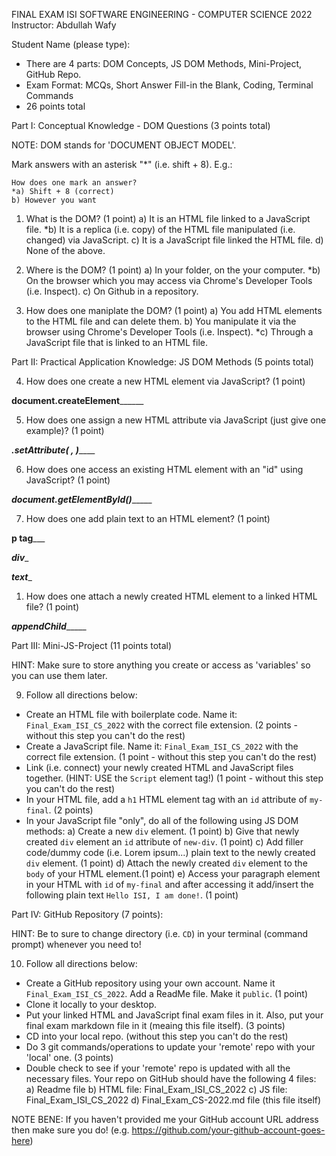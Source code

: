 FINAL EXAM ISI SOFTWARE ENGINEERING - COMPUTER SCIENCE 2022
Instructor: Abdullah Wafy

Student Name (please type):

- There are 4 parts: DOM Concepts, JS DOM Methods, Mini-Project, GitHub Repo.
- Exam Format: MCQs, Short Answer Fill-in the Blank, Coding, Terminal Commands
- 26 points total
  
Part I: Conceptual Knowledge - DOM Questions (3 points total)

NOTE: DOM stands for 'DOCUMENT OBJECT MODEL'.

Mark answers with an asterisk "*" (i.e. shift + 8). E.g.:

```
How does one mark an answer?
*a) Shift + 8 (correct)
b) However you want
```

1. What is the DOM? (1 point)
a) It is an HTML file linked to a JavaScript file.
*b) It is a replica (i.e. copy) of the HTML file manipulated (i.e. changed) via JavaScript.
c) It is a JavaScript file linked the HTML file.
d) None of the above.

2. Where is the DOM? (1 point)
a) In your folder, on the your computer.
*b) On the browser which you may access via Chrome's Developer Tools (i.e. Inspect).
c) On Github in a repository.

3. How does one maniplate the DOM? (1 point)
a) You add HTML elements to the HTML file and can delete them.
b) You manipulate it via the browser using Chrome's Developer Tools (i.e. Inspect).
*c) Through a JavaScript file that is linked to an HTML file.

Part II: Practical Application Knowledge: JS DOM Methods (5 points total)

4. How does one create a new HTML element via JavaScript? (1 point)

________________document.createElement______________________

5. How does one assign a new HTML attribute via JavaScript (just give one example)? (1 point)

_________________.setAttribute( , )_____________________

6. How does one access an existing HTML element with an "id" using JavaScript? (1 point)

_________________document.getElementById()______________________

7. How does one add plain text to an HTML element? 
(1 point)

__________________p tag_____________________

___________________div____________________

___________________text____________________

1. How does one attach a newly created HTML element to a linked HTML file? (1 point)

_________________appendChild______________________

Part III: Mini-JS-Project (11 points total)

HINT: Make sure to store anything you create or access as 'variables' so you can use them later.

9. Follow all directions below:
- Create an HTML file with boilerplate code. Name it: `Final_Exam_ISI_CS_2022` with the correct file extension. (2 points - without this step you can't do the rest)
- Create a JavaScript file. Name it: `Final_Exam_ISI_CS_2022` with the correct file extension. (1 point - without this step you can't do the rest)
- Link (i.e. connect) your newly created HTML and JavaScript files together. (HINT: USE the `Script` element tag!) (1 point - without this step you can't do the rest)
- In your HTML file, add a `h1` HTML element tag with an `id` attribute of `my-final`. (2 points)
- In your JavaScript file "only", do all of the following using JS DOM methods:
  a) Create a new `div` element. (1 point)
  b) Give that newly created `div` element an `id` attribute of `new-div`. (1 point)
  c) Add filler code/dummy code (i.e. Lorem ipsum...) plain text to the newly created `div` element. (1 point)
  d) Attach the newly created `div` element to the `body` of your HTML element.(1 point)
  e) Access your paragraph element in your HTML with `id` of `my-final` and after accessing it add/insert the following plain text `Hello ISI, I am done!`. (1 point)

Part IV: GitHub Repository (7 points):

HINT: Be to sure to change directory (i.e. `CD`) in your terminal (command prompt) whenever you need to!

10. Follow all directions below:
  - Create a GitHub repository using your own account. Name it `Final_Exam_ISI_CS_2022`. Add a ReadMe file. Make it `public`. (1 point)
  - Clone it locally to your desktop.
  - Put your linked HTML and JavaScript final exam files in it. Also, put your final exam markdown file in it (meaing this file itself). (3 points)
  - CD into your local repo. (without this step you can't do the rest)
  - Do 3 git commands/operations to update your 'remote' repo with your 'local' one. (3 points)
  - Double check to see if your 'remote' repo is updated with all the necessary files. Your repo on GitHub should have the following 4 files:
  a) Readme file
  b) HTML file: Final_Exam_ISI_CS_2022
  c) JS file: Final_Exam_ISI_CS_2022
  d) Final_Exam_CS-2022.md file (this file itself)

NOTE BENE: If you haven't provided me your GitHub account URL address then make sure you do! (e.g. <https://github.com/your-github-account-goes-here>)
